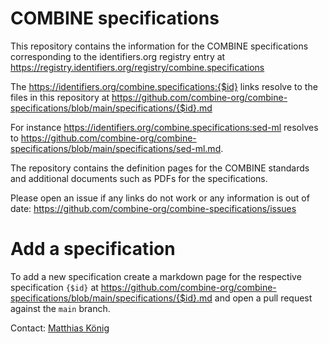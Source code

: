 # COMBINE specifications
This repository contains the information for the COMBINE specifications corresponding to the identifiers.org registry entry at
https://registry.identifiers.org/registry/combine.specifications

The https://identifiers.org/combine.specifications:{$id} links resolve to the files in this repository at 
https://github.com/combine-org/combine-specifications/blob/main/specifications/{$id}.md

For instance https://identifiers.org/combine.specifications:sed-ml resolves to https://github.com/combine-org/combine-specifications/blob/main/specifications/sed-ml.md.

The repository contains the definition pages for the COMBINE standards and additional documents such as 
PDFs for the specifications.

Please open an issue if any links do not work or any information is out of date:
https://github.com/combine-org/combine-specifications/issues

# Add a specification
To add a new specification create a markdown page for the respective specification `{$id}` at https://github.com/combine-org/combine-specifications/blob/main/specifications/{$id}.md and open a pull request against the `main` branch.

Contact: [Matthias König](konigmatt@googlemail.com)
